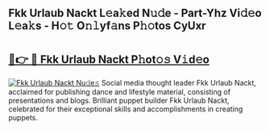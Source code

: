 ## Fkk Urlaub Nackt L𝚎a𝚔ed N𝚞𝚍e - Part-Yhz Vi𝚍𝚎o L𝚎a𝚔s - H𝚘𝚝 O𝚗𝚕yf𝚊ns P𝚑𝚘tos CyUxr

# <h2><a href="http://kfe82rb.oniu.top/?m=Fkk+Urlaub+Nackt">🔗👉 🔴 Fkk Urlaub Nackt P𝚑ot𝚘𝚜 V𝚒d𝚎o</a></h2>

[![Fkk Urlaub Nackt Nu𝚍e𝚜](https://i.imgur.com/0qMVB7G.gif)](http://kfe82rb.oniu.top/?m=Fkk+Urlaub+Nackt)
Social media thought leader Fkk Urlaub Nackt, acclaimed for publishing dance and lifestyle material, consisting of presentations and blogs. Brilliant puppet builder Fkk Urlaub Nackt, celebrated for their exceptional skills and accomplishments in creating puppets.  
